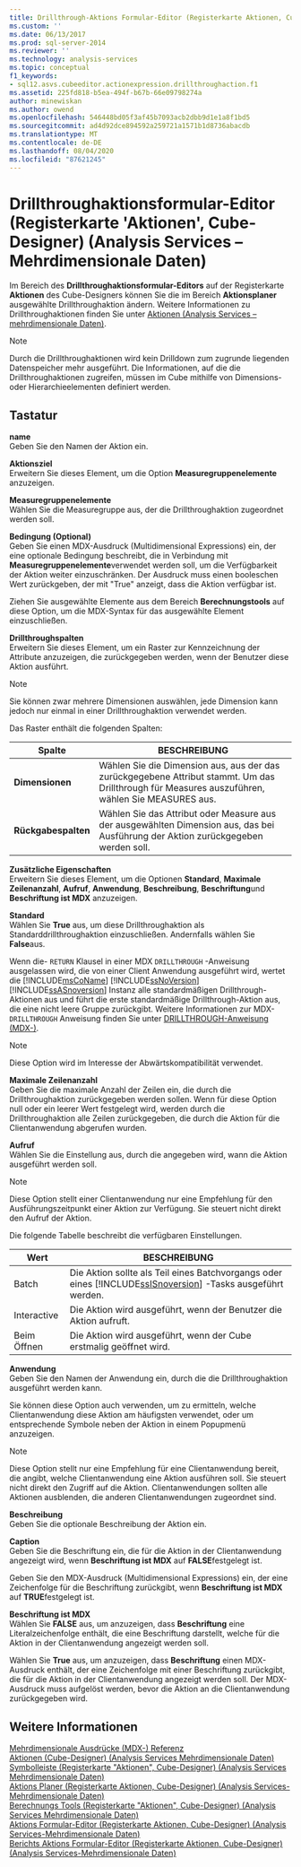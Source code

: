 ```yaml
---
title: Drillthrough-Aktions Formular-Editor (Registerkarte Aktionen, Cube-Designer) (Analysis Services-Mehrdimensionale Daten) | Microsoft-Dokumentation
ms.custom: ''
ms.date: 06/13/2017
ms.prod: sql-server-2014
ms.reviewer: ''
ms.technology: analysis-services
ms.topic: conceptual
f1_keywords:
- sql12.asvs.cubeeditor.actionexpression.drillthroughaction.f1
ms.assetid: 225fd818-b5ea-494f-b67b-66e09798274a
author: minewiskan
ms.author: owend
ms.openlocfilehash: 546448bd05f3af45b7093acb2dbb9d1e1a8f1bd5
ms.sourcegitcommit: ad4d92dce894592a259721a1571b1d8736abacdb
ms.translationtype: MT
ms.contentlocale: de-DE
ms.lasthandoff: 08/04/2020
ms.locfileid: "87621245"
---
```

# <a name="drillthrough-action-form-editor-actions-tab-cube-designer-analysis-services---multidimensional-data"></a>Drillthroughaktionsformular-Editor (Registerkarte 'Aktionen', Cube-Designer) (Analysis Services – Mehrdimensionale Daten)
  Im Bereich des **Drillthroughaktionsformular-Editors** auf der Registerkarte **Aktionen** des Cube-Designers können Sie die im Bereich **Aktionsplaner** ausgewählte Drillthroughaktion ändern. Weitere Informationen zu Drillthroughaktionen finden Sie unter [Aktionen &#40;Analysis Services – mehrdimensionale Daten&#41;](multidimensional-models/actions-analysis-services-multidimensional-data.md).  
  
> [!NOTE]  
>  Durch die Drillthroughaktionen wird kein Drilldown zum zugrunde liegenden Datenspeicher mehr ausgeführt. Die Informationen, auf die die Drillthroughaktionen zugreifen, müssen im Cube mithilfe von Dimensions- oder Hierarchieelementen definiert werden.  
  
## <a name="options"></a>Tastatur  
 **name**  
 Geben Sie den Namen der Aktion ein.  
  
 **Aktionsziel**  
 Erweitern Sie dieses Element, um die Option **Measuregruppenelemente** anzuzeigen.  
  
 **Measuregruppenelemente**  
 Wählen Sie die Measuregruppe aus, der die Drillthroughaktion zugeordnet werden soll.  
  
 **Bedingung (Optional)**  
 Geben Sie einen MDX-Ausdruck (Multidimensional Expressions) ein, der eine optionale Bedingung beschreibt, die in Verbindung mit **Measuregruppenelemente**verwendet werden soll, um die Verfügbarkeit der Aktion weiter einzuschränken. Der Ausdruck muss einen booleschen Wert zurückgeben, der mit "True" anzeigt, dass die Aktion verfügbar ist.  
  
 Ziehen Sie ausgewählte Elemente aus dem Bereich **Berechnungstools** auf diese Option, um die MDX-Syntax für das ausgewählte Element einzuschließen.  
  
 **Drillthroughspalten**  
 Erweitern Sie dieses Element, um ein Raster zur Kennzeichnung der Attribute anzuzeigen, die zurückgegeben werden, wenn der Benutzer diese Aktion ausführt.  
  
> [!NOTE]  
>  Sie können zwar mehrere Dimensionen auswählen, jede Dimension kann jedoch nur einmal in einer Drillthroughaktion verwendet werden.  
  
 Das Raster enthält die folgenden Spalten:  
  
|Spalte|BESCHREIBUNG|  
|------------|-----------------|  
|**Dimensionen**|Wählen Sie die Dimension aus, aus der das zurückgegebene Attribut stammt. Um das Drillthrough für Measures auszuführen, wählen Sie MEASURES aus.|  
|**Rückgabespalten**|Wählen Sie das Attribut oder Measure aus der ausgewählten Dimension aus, das bei Ausführung der Aktion zurückgegeben werden soll.|  
  
 **Zusätzliche Eigenschaften**  
 Erweitern Sie dieses Element, um die Optionen **Standard**, **Maximale Zeilenanzahl**, **Aufruf**, **Anwendung**, **Beschreibung**, **Beschriftung**und **Beschriftung ist MDX** anzuzeigen.  
  
 **Standard**  
 Wählen Sie **True** aus, um diese Drillthroughaktion als Standarddrillthroughaktion einzuschließen. Andernfalls wählen Sie **False**aus.  
  
 Wenn die- `RETURN` Klausel in einer MDX `DRILLTHROUGH` -Anweisung ausgelassen wird, die von einer Client Anwendung ausgeführt wird, wertet die [!INCLUDE[msCoName](../includes/msconame-md.md)] [!INCLUDE[ssNoVersion](../includes/ssnoversion-md.md)] [!INCLUDE[ssASnoversion](../includes/ssasnoversion-md.md)] Instanz alle standardmäßigen Drillthrough-Aktionen aus und führt die erste standardmäßige Drillthrough-Aktion aus, die eine nicht leere Gruppe zurückgibt. Weitere Informationen zur MDX- `DRILLTHROUGH` Anweisung finden Sie unter [DRILLTHROUGH-Anweisung &#40;MDX-&#41;](/sql/mdx/mdx-data-manipulation-drillthrough).  
  
> [!NOTE]  
>  Diese Option wird im Interesse der Abwärtskompatibilität verwendet.  
  
 **Maximale Zeilenanzahl**  
 Geben Sie die maximale Anzahl der Zeilen ein, die durch die Drillthroughaktion zurückgegeben werden sollen. Wenn für diese Option null oder ein leerer Wert festgelegt wird, werden durch die Drillthroughaktion alle Zeilen zurückgegeben, die durch die Aktion für die Clientanwendung abgerufen wurden.  
  
 **Aufruf**  
 Wählen Sie die Einstellung aus, durch die angegeben wird, wann die Aktion ausgeführt werden soll.  
  
> [!NOTE]  
>  Diese Option stellt einer Clientanwendung nur eine Empfehlung für den Ausführungszeitpunkt einer Aktion zur Verfügung. Sie steuert nicht direkt den Aufruf der Aktion.  
  
 Die folgende Tabelle beschreibt die verfügbaren Einstellungen.  
  
|Wert|BESCHREIBUNG|  
|-----------|-----------------|  
|Batch|Die Aktion sollte als Teil eines Batchvorgangs oder eines [!INCLUDE[ssISnoversion](../includes/ssisnoversion-md.md)] -Tasks ausgeführt werden.|  
|Interactive|Die Aktion wird ausgeführt, wenn der Benutzer die Aktion aufruft.|  
|Beim Öffnen|Die Aktion wird ausgeführt, wenn der Cube erstmalig geöffnet wird.|  
  
 **Anwendung**  
 Geben Sie den Namen der Anwendung ein, durch die die Drillthroughaktion ausgeführt werden kann.  
  
 Sie können diese Option auch verwenden, um zu ermitteln, welche Clientanwendung diese Aktion am häufigsten verwendet, oder um entsprechende Symbole neben der Aktion in einem Popupmenü anzuzeigen.  
  
> [!NOTE]  
>  Diese Option stellt nur eine Empfehlung für eine Clientanwendung bereit, die angibt, welche Clientanwendung eine Aktion ausführen soll. Sie steuert nicht direkt den Zugriff auf die Aktion. Clientanwendungen sollten alle Aktionen ausblenden, die anderen Clientanwendungen zugeordnet sind.  
  
 **Beschreibung**  
 Geben Sie die optionale Beschreibung der Aktion ein.  
  
 **Caption**  
 Geben Sie die Beschriftung ein, die für die Aktion in der Clientanwendung angezeigt wird, wenn **Beschriftung ist MDX** auf **FALSE**festgelegt ist.  
  
 Geben Sie den MDX-Ausdruck (Multidimensional Expressions) ein, der eine Zeichenfolge für die Beschriftung zurückgibt, wenn **Beschriftung ist MDX** auf **TRUE**festgelegt ist.  
  
 **Beschriftung ist MDX**  
 Wählen Sie **FALSE** aus, um anzuzeigen, dass **Beschriftung** eine Literalzeichenfolge enthält, die eine Beschriftung darstellt, welche für die Aktion in der Clientanwendung angezeigt werden soll.  
  
 Wählen Sie **True** aus, um anzuzeigen, dass **Beschriftung** einen MDX-Ausdruck enthält, der eine Zeichenfolge mit einer Beschriftung zurückgibt, die für die Aktion in der Clientanwendung angezeigt werden soll. Der MDX-Ausdruck muss aufgelöst werden, bevor die Aktion an die Clientanwendung zurückgegeben wird.  
  
## <a name="see-also"></a>Weitere Informationen  
 [Mehrdimensionale Ausdrücke &#40;MDX-&#41; Referenz](/sql/mdx/multidimensional-expressions-mdx-reference)   
 [Aktionen &#40;Cube-Designer&#41; &#40;Analysis Services Mehrdimensionale Daten&#41;](actions-cube-designer-analysis-services-multidimensional-data.md)   
 [Symbolleiste &#40;Registerkarte "Aktionen", Cube-Designer&#41; &#40;Analysis Services Mehrdimensionale Daten&#41;](toolbar-actions-tab-cube-designer-analysis-services-multidimensional-data.md)   
 [Aktions Planer &#40;Registerkarte Aktionen, Cube-Designer&#41; &#40;Analysis Services-Mehrdimensionale Daten&#41;](action-organizer-cube-designer-analysis-services-multidimensional-data.md)   
 [Berechnungs Tools &#40;Registerkarte "Aktionen", Cube-Designer&#41; &#40;Analysis Services Mehrdimensionale Daten&#41;](calculation-tools-actions-cube-designer-analysis-services-multidimensional-data.md)   
 [Aktions Formular-Editor &#40;Registerkarte Aktionen, Cube-Designer&#41; &#40;Analysis Services-Mehrdimensionale Daten&#41;](action-form-editor-cube-designer-analysis-services-multidimensional-data.md)   
 [Berichts Aktions Formular-Editor &#40;Registerkarte Aktionen, Cube-Designer&#41; &#40;Analysis Services-Mehrdimensionale Daten&#41;](report-action-form-editor-cube-designer-analysis-services-multidimensional-data.md)  
  
  
